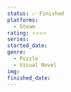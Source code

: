 ```yaml
---
status: ✅ Finished
platforms:
  - Steam
rating: ⭐⭐⭐⭐
series:
started_date:
genre:
  - Puzzle
  - Visual Novel
img:
finished_date:
---
```

